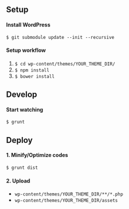 ## Setup

#### Install WordPress

```
$ git submodule update --init --recursive
```

#### Setup workflow

1. `$ cd wp-content/themes/YOUR_THEME_DIR/`
1. `$ npm install`
1. `$ bower install`


## Develop

#### Start watching

```
$ grunt
```

## Deploy

#### 1. Minify/Optimize codes

```
$ grunt dist
```

#### 2. Upload

- `wp-content/themes/YOUR_THEME_DIR/**/*.php`
- `wp-content/themes/YOUR_THEME_DIR/assets`